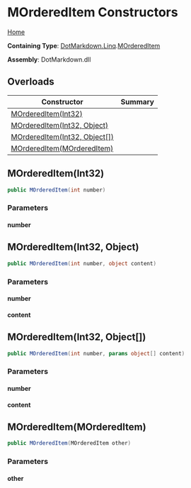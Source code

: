 # MOrderedItem Constructors

[Home](../../../../README.md#_top)

**Containing Type**: [DotMarkdown.Linq](../../README.md#_top)\.[MOrderedItem](../README.md#_top)

**Assembly**: DotMarkdown\.dll

## Overloads

| Constructor | Summary |
| ----------- | ------- |
| [MOrderedItem(Int32)](#DotMarkdown_Linq_MOrderedItem__ctor_System_Int32_) | |
| [MOrderedItem(Int32, Object)](#DotMarkdown_Linq_MOrderedItem__ctor_System_Int32_System_Object_) | |
| [MOrderedItem(Int32, Object\[\])](#DotMarkdown_Linq_MOrderedItem__ctor_System_Int32_System_Object___) | |
| [MOrderedItem(MOrderedItem)](#DotMarkdown_Linq_MOrderedItem__ctor_DotMarkdown_Linq_MOrderedItem_) | |

## MOrderedItem\(Int32\) <a name="DotMarkdown_Linq_MOrderedItem__ctor_System_Int32_"></a>

```csharp
public MOrderedItem(int number)
```

### Parameters

#### number

## MOrderedItem\(Int32, Object\) <a name="DotMarkdown_Linq_MOrderedItem__ctor_System_Int32_System_Object_"></a>

```csharp
public MOrderedItem(int number, object content)
```

### Parameters

#### number

#### content

## MOrderedItem\(Int32, Object\[\]\) <a name="DotMarkdown_Linq_MOrderedItem__ctor_System_Int32_System_Object___"></a>

```csharp
public MOrderedItem(int number, params object[] content)
```

### Parameters

#### number

#### content

## MOrderedItem\(MOrderedItem\) <a name="DotMarkdown_Linq_MOrderedItem__ctor_DotMarkdown_Linq_MOrderedItem_"></a>

```csharp
public MOrderedItem(MOrderedItem other)
```

### Parameters

#### other

